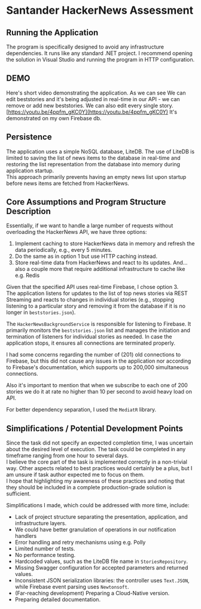 ﻿# Santander HackerNews Assessment

## Running the Application
The program is specifically designed to avoid any infrastructure dependencies. It runs like any standard .NET project. I recommend opening the solution in Visual Studio and running the program in HTTP configuration.

 ## DEMO

 Here's short video demonstrating the application. As we can see We can edit beststories and it's being adjusted in real-time in our API - we can remove or add new beststories. We can also edit every single story.
 [https://youtu.be/4ppfm_gKC0Y](https://youtu.be/4ppfm_gKC0Y) It's demonstrated on my own Firebase db.

## Persistence

The application uses a simple NoSQL database, LiteDB. The use of LiteDB is limited to saving the list of news items to the database in real-time and restoring the list representation from the database into memory during application startup.  
This approach primarily prevents having an empty news list upon startup before news items are fetched from HackerNews.

## Core Assumptions and Program Structure Description
Essentially, if we want to handle a large number of requests without overloading the HackerNews API, we have three options:
1. Implement caching to store HackerNews data in memory and refresh the data periodically, e.g., every 5 minutes.
2. Do the same as in option 1 but use HTTP caching instead.
3. Store real-time data from HackerNews and react to its updates.
And... also a couple more that require additional infrastructure to cache like e.g. Redis

Given that the specified API uses real-time Firebase, I chose option 3.  
The application listens for updates to the list of top news stories via REST Streaming and reacts to changes in individual stories (e.g., stopping listening to a particular story and removing it from the database if it is no longer in `beststories.json`).

The `HackerNewsBackgroundService` is responsible for listening to Firebase. It primarily monitors the `beststories.json` list and manages the initiation and termination of listeners for individual stories as needed. In case the application stops, it ensures all connections are terminated properly.

I had some concerns regarding the number of (201) old connections to Firebase, but this did not cause any issues in the application nor according to Firebase's documentation, which supports up to 200,000 simultaneous connections.

Also it's important to mention that when we subscribe to each one of 200 stories we do it at rate no higher than 10 per second to avoid heavy load on API.

For better dependency separation, I used the `MediatR` library.

## Simplifications / Potential Development Points
Since the task did not specify an expected completion time, I was uncertain about the desired level of execution. The task could be completed in any timeframe ranging from one hour to several days.  
I believe the core part of the task is implemented correctly in a non-trivial way. Other aspects related to best practices would certainly be a plus, but I am unsure if task author expected me to focus on them.  
I hope that highlighting my awareness of these practices and noting that they should be included in a complete production-grade solution is sufficient.

Simplifications I made, which could be addressed with more time, include:
- Lack of project structure separating the presentation, application, and infrastructure layers.
- We could have better granulation of operations in our notification handlers
- Error handling and retry mechanisms using e.g. Polly
- Limited number of tests.
- No performance testing.
- Hardcoded values, such as the LiteDB file name in `StoriesRepository`.
- Missing Swagger configuration for accepted parameters and returned values.
- Inconsistent JSON serialization libraries: the controller uses `Text.JSON`, while Firebase event parsing uses `Newtonsoft`.
- (Far-reaching development) Preparing a Cloud-Native version.
- Preparing detailed documentation.
